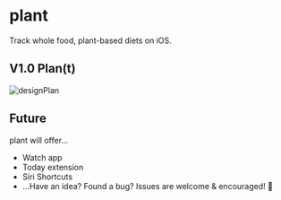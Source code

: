 # plant
Track whole food, plant-based diets on iOS.

## V1.0 Plan(t)
![designPlan](https://user-images.githubusercontent.com/20130899/44318350-4cbe1300-a3ea-11e8-91ed-e12179c7e6bf.png)

## Future
plant will offer...
* Watch app
* Today extension
* Siri Shortcuts
* ...Have an idea? Found a bug? Issues are welcome & encouraged! 🌱
